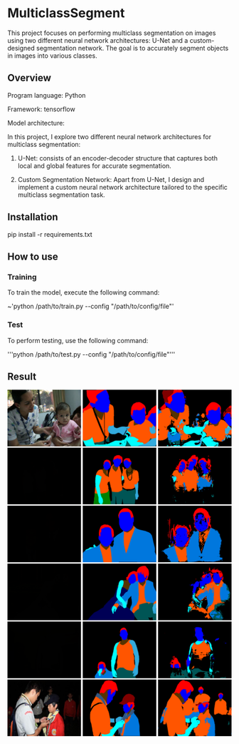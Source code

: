 # MulticlassSegment

This project focuses on performing multiclass segmentation on images using two different neural network architectures: U-Net and a custom-designed segmentation network. The goal is to accurately segment objects in images into various classes.

## Overview

Program language: Python

Framework: tensorflow

Model architecture:

In this project, I explore two different neural network architectures for multiclass segmentation:

1. U-Net: consists of an encoder-decoder structure that captures both local and global features for accurate segmentation.

2. Custom Segmentation Network: Apart from U-Net, I design and implement a custom neural network architecture tailored to the specific multiclass segmentation task.

## Installation

pip install -r requirements.txt

## How to use

### Training 
To train the model, execute the following command:

~'python /path/to/train.py --config "/path/to/config/file"'

### Test
To perform testing, use the following command:

'''python /path/to/test.py --config "/path/to/config/file"'''

## Result

![](results/0000012.png)
![](results/0000044.png)
![](results/0000105.png)
![](results/0000145.png)
![](results/0000328.png)
![](results/0000089.png)


